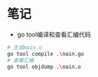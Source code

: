 # 笔记

+ go tool编译和查看汇编代码

```bash
# 生成main.o
go tool compile .\main.go
# 查看汇编
go tool objdump .\main.o
```

